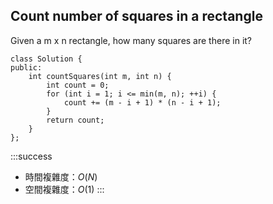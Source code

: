 ## Count number of squares in a rectangle

Given a m x n rectangle, how many squares are there in it?

```cpp=
class Solution {
public:
    int countSquares(int m, int n) {
        int count = 0;
        for (int i = 1; i <= min(m, n); ++i) {
            count += (m - i + 1) * (n - i + 1);
        }
        return count;    
    }
};
```

:::success
- 時間複雜度：$O(N)$
- 空間複雜度：$O(1)$
:::
